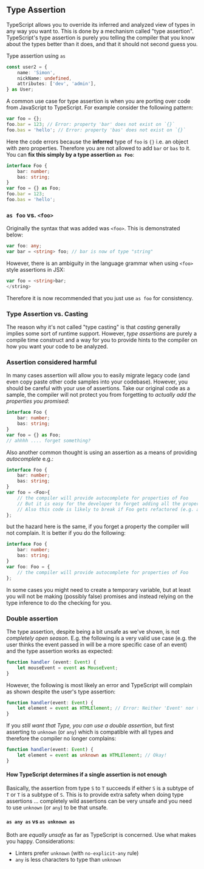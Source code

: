## Type Assertion
TypeScript allows you to override its inferred and analyzed view of types in any way you want to. This is done by a mechanism called "type assertion". TypeScript's type assertion is purely you telling the compiler that you know about the types better than it does, and that it should not second guess you.

Type assertion using `as`

```ts
const user2 = {
    name: 'Simon',
    nickName: undefined,
    attributes: ['dev', 'admin'],
} as User;
```

A common use case for type assertion is when you are porting over code from JavaScript to TypeScript. For example consider the following pattern:

```ts
var foo = {};
foo.bar = 123; // Error: property 'bar' does not exist on `{}`
foo.bas = 'hello'; // Error: property 'bas' does not exist on `{}`
```

Here the code errors because the **inferred** type of `foo` is `{}` i.e. an object with zero properties. Therefore you are not allowed to add `bar` or `bas` to it. You can **fix this simply by a type assertion `as Foo`**:

```ts
interface Foo {
    bar: number;
    bas: string;
}
var foo = {} as Foo;
foo.bar = 123;
foo.bas = 'hello';
```

### `as foo` vs. `<foo>`
Originally the syntax that was added was `<foo>`. This is demonstrated below:

```ts
var foo: any;
var bar = <string> foo; // bar is now of type "string"
```

However, there is an ambiguity in the language grammar when using `<foo>` style assertions in JSX:

```ts
var foo = <string>bar;
</string>
```

Therefore it is now recommended that you just use `as foo` for consistency.

### Type Assertion vs. Casting
The reason why it's not called "type casting" is that *casting* generally implies some sort of runtime support. However, *type assertions* are purely a compile time construct and a way for you to provide hints to the compiler on how you want your code to be analyzed.

### Assertion considered harmful
In many cases assertion will allow you to easily migrate legacy code (and even copy paste other code samples into your codebase). However, you should be careful with your use of assertions. Take our original code as a sample, the compiler will not protect you from forgetting to *actually add the properties you promised*:

```ts
interface Foo {
    bar: number;
    bas: string;
}
var foo = {} as Foo;
// ahhhh .... forget something?
```

Also another common thought is using an assertion as a means of providing *autocomplete* e.g.:

```ts
interface Foo {
    bar: number;
    bas: string;
}
var foo = <Foo>{
    // the compiler will provide autocomplete for properties of Foo
    // But it is easy for the developer to forget adding all the properties
    // Also this code is likely to break if Foo gets refactored (e.g. a new property added)
};
```

but the hazard here is the same, if you forget a property the compiler will not complain. It is better if you do the following:

```ts
interface Foo {
    bar: number;
    bas: string;
}
var foo: Foo = {
    // the compiler will provide autocomplete for properties of Foo
};
```

In some cases you might need to create a temporary variable, but at least you will not be making (possibly false) promises and instead relying on the type inference to do the checking for you.

### Double assertion
The type assertion, despite being a bit unsafe as we've shown, is not *completely open season*. E.g. the following is a very valid use case (e.g. the user thinks the event passed in will be a more specific case of an event) and the type assertion works as expected:

```ts
function handler (event: Event) {
    let mouseEvent = event as MouseEvent;
}
```

However, the following is most likely an error and TypeScript will complain as shown despite the user's type assertion:

```ts
function handler(event: Event) {
    let element = event as HTMLElement; // Error: Neither 'Event' nor type 'HTMLElement' is assignable to the other
}
```

If you *still want that Type, you can use a double assertion*, but first asserting to `unknown` (or `any`) which is compatible with all types and therefore the compiler no longer complains:

```ts
function handler(event: Event) {
    let element = event as unknown as HTMLElement; // Okay!
}
```

#### How TypeScript determines if a single assertion is not enough
Basically, the assertion from type `S` to `T` succeeds if either `S` is a subtype of `T` or `T` is a subtype of `S`. This is to provide extra safety when doing type assertions ... completely wild assertions can be very unsafe and you need to use `unknown` (or `any`) to be that unsafe.

#### `as any as` vs `as unknown as`
Both are *equally unsafe* as far as TypeScript is concerned. Use what makes you happy. Considerations: 

* Linters prefer `unknown` (with `no-explicit-any` rule)
* `any` is less characters to type than `unknown`
